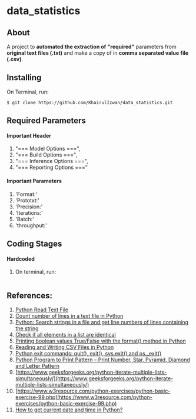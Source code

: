 # data_statistics

## About
A project to **automated the extraction of** **"required"** parameters from 
**original text files (.txt)** and make a copy of in **comma separated value**
**file (.csv)**.

## Installing
On Terminal, run:
```
$ git clone https://github.com/KhairulIzwan/data_statistics.git
```

## Required Parameters

#### Important Header
1. "=== Model Options ===", 
2. "=== Build Options ===", 
3. "=== Inference Options ===", 
4. "=== Reporting Options ==="

#### Important Parameters
1. 'Format:'
2. 'Prototxt:'
3. 'Precision:'
4. 'Iterations:'
5. 'Batch:'
6. 'throughput:'

## Coding Stages

#### Hardcoded
1. On terminal, run:
```
```

## References:
1. [Python Read Text File](https://www.pythontutorial.net/python-basics/python-read-text-file/)
2. [Count number of lines in a text file in Python](https://www.geeksforgeeks.org/count-number-of-lines-in-a-text-file-in-python/)
3. [Python: Search strings in a file and get line numbers of lines containing the string](https://thispointer.com/python-search-strings-in-a-file-and-get-line-numbers-of-lines-containing-the-string/)
4. [Check if all elements in a list are identical](https://stackoverflow.com/questions/3844801/check-if-all-elements-in-a-list-are-identical)
5. [Printing boolean values True/False with the format() method in Python](https://stackoverflow.com/questions/23655005/printing-boolean-values-true-false-with-the-format-method-in-python)
6. [Reading and Writing CSV Files in Python](https://realpython.com/python-csv/#writing-csv-files-with-csv)
7. [Python exit commands: quit(), exit(), sys.exit() and os._exit()](https://www.geeksforgeeks.org/python-exit-commands-quit-exit-sys-exit-and-os-_exit/)
8. [Python Program to Print Pattern – Print Number, Star, Pyramid, Diamond and Letter Pattern](https://pynative.com/print-pattern-python-examples/)
9. [https://www.geeksforgeeks.org/python-iterate-multiple-lists-simultaneously/](https://www.geeksforgeeks.org/python-iterate-multiple-lists-simultaneously/)
10. [https://www.w3resource.com/python-exercises/python-basic-exercise-99.php](https://www.w3resource.com/python-exercises/python-basic-exercise-99.php)
11. [How to get current date and time in Python?](https://www.programiz.com/python-programming/datetime/current-datetime)
